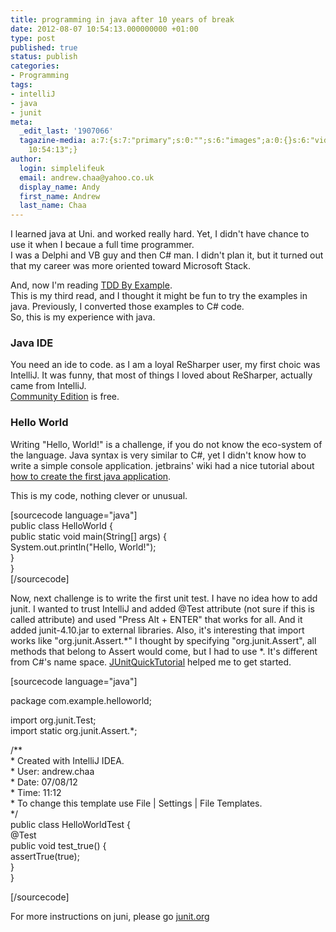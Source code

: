 ```yaml
---
title: programming in java after 10 years of break
date: 2012-08-07 10:54:13.000000000 +01:00
type: post
published: true
status: publish
categories:
- Programming
tags:
- intelliJ
- java
- junit
meta:
  _edit_last: '1907066'
  tagazine-media: a:7:{s:7:"primary";s:0:"";s:6:"images";a:0:{}s:6:"videos";a:0:{}s:11:"image_count";i:0;s:6:"author";s:7:"1907066";s:7:"blog_id";s:7:"1833431";s:9:"mod_stamp";s:19:"2012-08-07
    10:54:13";}
author:
  login: simplelifeuk
  email: andrew.chaa@yahoo.co.uk
  display_name: Andy
  first_name: Andrew
  last_name: Chaa
---
```

<p>I learned java at Uni. and worked really hard. Yet, I didn't have chance to use it when I becaue a full time programmer.<br />
I was a Delphi and VB guy and then C# man. I didn't plan it, but it turned out that my career was more oriented toward Microsoft Stack.</p>
<p>And, now I'm reading <a href="http://www.amazon.co.uk/Driven-Development-Addison-Wesley-Signature-Series/dp/0321146530/ref=sr_1_1?ie=UTF8&amp;qid=1344332680&amp;sr=8-1">TDD By Example</a>.<br />
This is my third read, and I thought it might be fun to try the examples in java. Previously, I converted those examples to C# code.<br />
So, this is my experience with java.</p>
<h3>Java IDE</h3>
<p>You need an ide to code. as I am a loyal ReSharper user, my first choic was IntelliJ. It was funny, that most of things I loved about ReSharper, actually came from IntelliJ.<br />
<a href="http://www.jetbrains.com/idea/download/">Community Edition</a> is free. </p>
<h3>Hello World</h3>
<p>Writing "Hello, World!" is a challenge, if you do not know the eco-system of the language. Java syntax is very similar to C#, yet I didn't know how to write a simple console application. jetbrains' wiki had a nice tutorial about <a href="http://wiki.jetbrains.net/intellij/Creating_and_running_your_first_Java_application">how to create the first java application</a>.</p>
<p>This is my code, nothing clever or unusual.</p>
<p>[sourcecode language="java"]<br />
public class HelloWorld {<br />
    public static void main(String[] args) {<br />
        System.out.println(&quot;Hello, World!&quot;);<br />
    }<br />
}<br />
[/sourcecode]</p>
<p>Now, next challenge is to write the first unit test. I have no idea how to add junit. I wanted to trust IntelliJ and added @Test attribute (not sure if this is called attribute) and used "Press Alt + ENTER" that works for all. And it added junit-4.10.jar to external libraries. Also, it's interesting that import works like "org.junit.Assert.*" I thought by specifying "org.junit.Assert", all methods that belong to Assert would come, but I had to use *. It's different from C#'s name space. <a href="http://code.google.com/p/t2framework/wiki/JUnitQuickTutorial">JUnitQuickTutorial</a>  helped me to get started.</p>
<p>[sourcecode language="java"]</p>
<p>package com.example.helloworld;</p>
<p>import org.junit.Test;<br />
import static org.junit.Assert.*;</p>
<p>/**<br />
 * Created with IntelliJ IDEA.<br />
 * User: andrew.chaa<br />
 * Date: 07/08/12<br />
 * Time: 11:12<br />
 * To change this template use File | Settings | File Templates.<br />
 */<br />
public class HelloWorldTest {<br />
    @Test<br />
    public void test_true() {<br />
        assertTrue(true);<br />
    }<br />
}</p>
<p>[/sourcecode]</p>
<p>For more instructions on juni, please go <a href="http://www.junit.org/">junit.org</a></p>
